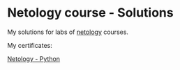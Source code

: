 # Netology course - Solutions

My solutions for labs of <a href="https://netology.ru" title="">netology</a> courses.

My certificates:

<a href="https://drive.google.com/file/d/1UPPwhKS2Aya4flZ-YpxrBcV0b6Fiszc_/view?usp=sharing">Netology - Python</a>